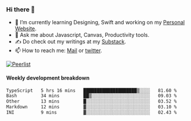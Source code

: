 ### Hi there 👋

- 🌱 I’m currently learning Designing, Swift and working on my [Personal Website](https://kvaishak.com/).
- 💬 Ask me about Javascript, Canvas,  Productivity tools. 
- :writing_hand: Do check out my writings at my [Substack](https://kvaishak.substack.com/).
- 📫 How to reach me: [Mail](mailto:vaishak.kaippanchery@gmail.com) or [twitter](https://twitter.com/kvaishack).

[![Peerlist](https://github-readme-badge.peerlist.io/api/vaishak)](https://peerlist.io/vaishak)

#### Weekly development breakdown

<!--START_SECTION:waka-->

```txt
TypeScript   5 hrs 16 mins   ████████████████████▒░░░░   81.60 %
Bash         34 mins         ██▒░░░░░░░░░░░░░░░░░░░░░░   09.03 %
Other        13 mins         █░░░░░░░░░░░░░░░░░░░░░░░░   03.52 %
Markdown     12 mins         ▓░░░░░░░░░░░░░░░░░░░░░░░░   03.10 %
INI          9 mins          ▓░░░░░░░░░░░░░░░░░░░░░░░░   02.43 %
```

<!--END_SECTION:waka-->
